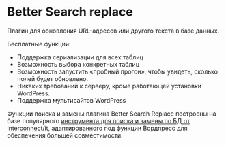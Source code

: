 # Better Search replace

Плагин для обновления URL-адресов или другого текста в базе данных. 

Бесплатные функции:

- Поддержка сериализации для всех таблиц
- Возможность выбора конкретных таблиц
- Возможность запустить «пробный прогон», чтобы увидеть, сколько полей будет обновлено.
- Никаких требований к серверу, кроме работающей установки WordPress.
- Поддержка мультисайтов WordPress

Функции поиска и замены плагина Better Search Replace построены на базе популярного [инструмента 
для поиска и замены по БД от interconnect/it](https://interconnectit.com/search-and-replace-for-wordpress-databases/), 
адаптированного под функции Вордпресс для обеспечения большей совместимости.
